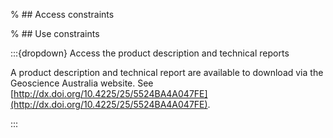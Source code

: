 % ## Access constraints

% ## Use constraints

:::{dropdown} Access the product description and technical reports

A product description and technical report are available to download via the Geoscience Australia website. See [http://dx.doi.org/10.4225/25/5524BA4A047FE](http://dx.doi.org/10.4225/25/5524BA4A047FE).

:::

